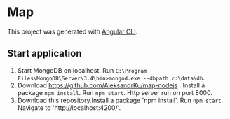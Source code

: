 # Map
This project was generated with [Angular CLI](https://github.com/angular/angular-cli).

## Start application

1. Start MongoDB on localhost. Run `C:\Program Files\MongoDB\Server\3.4\bin>mongod.exe --dbpath c:\data\db`.
2. Download https://github.com/AleksandrKu/map-nodejs . Install a package `npm install`. Run `npm start`. Http server run on port 8000. 
3. Download this repository.Install a package 'npm install'. Run `npm start`. Navigate to 'http://localhost:4200/'.


